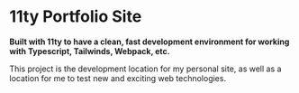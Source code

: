# 11ty Portfolio Site

**Built with 11ty to have a clean, fast development environment for working with Typescript, Tailwinds, Webpack, etc.**

This project is the development location for my personal site, as well as a location for me to test new and exciting web technologies.
